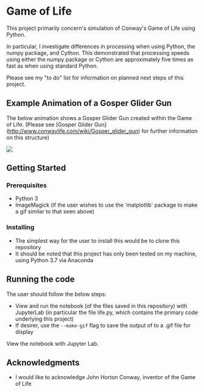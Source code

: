 # Game of Life

This project primarily concern's simulation of Conway's Game of Life using Python. 

In particular, I investigate differences in processing when using Python, the numpy package, and Cython. This demonstrated that processing speeds using either the numpy package or Cython are approximately five times as fast as when using standard Python.

Please see my "to do" list for information on planned next steps of this project.

## Example Animation of a Gosper Glider Gun 
The below animation shows a Gosper Glider Gun created within the Game of Life. (Please see [Gosper Glider Gun] (http://www.conwaylife.com/wiki/Gosper_glider_gun) for further information on this structure)

![](gosper.gif)

## Getting Started

### Prerequisites
- Python 3
- ImageMagick (if the user wishes to use the 'matplotlib' package to make a gif similar to that seen above)

### Installing
- The simplest way for the user to install this would be to clone this repository
- It should be noted that this project has only been tested on my machine, using Python 3.7 via Anaconda

## Running the code
The user should follow the below steps:
- View and run the notebook (of the files saved in this repository) with JupyterLab (in particular the file life.py, which contains the primary code underlying this project)
- If desirer, use the `--make-gif` flag to save the output of to a .gif file for display

View the notebook with Jupyter Lab.

## Acknowledgments
- I would like to acknowledge John Horton Conway, inventor of the Game of Life
